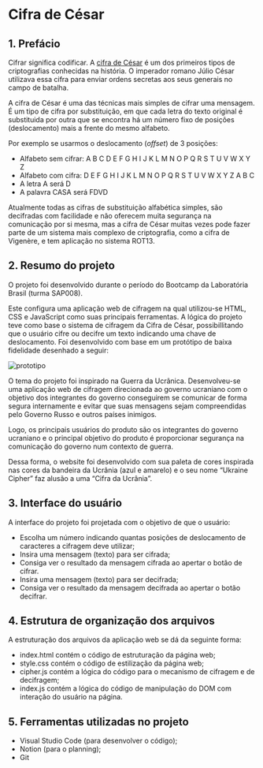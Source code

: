 # Cifra de César
## 1. Prefácio

Cifrar significa codificar. A [cifra de César](https://pt.wikipedia.org/wiki/Cifra_de_C%C3%A9sar) é um dos primeiros tipos de criptografias conhecidas na história. O imperador romano Júlio César utilizava essa cifra para enviar ordens secretas aos seus generais no campo de batalha.

A cifra de César é uma das técnicas mais simples de cifrar uma mensagem. É um tipo de cifra por substituição, em que cada letra do texto original é substituida por outra que se encontra há um número fixo de posições (deslocamento) mais a frente do mesmo alfabeto.

Por exemplo se usarmos o deslocamento (*offset*) de 3 posições:

- Alfabeto sem cifrar: A B C D E F G H I J K L M N O P Q R S T U V W X Y Z
- Alfabeto com cifra: D E F G H I J K L M N O P Q R S T U V W X Y Z A B C
- A letra A será D
- A palavra CASA será FDVD

Atualmente todas as cifras de substituição alfabética simples, são decifradas com facilidade e não oferecem muita segurança na comunicação por si mesma, mas a cifra de César muitas vezes pode fazer parte de um sistema mais complexo de criptografia, como a cifra de Vigenère, e tem aplicação no sistema ROT13.

## 2. Resumo do projeto

O projeto foi desenvolvido durante o período do Bootcamp da  Laboratória Brasil (turma SAP008). 

Este configura uma aplicação web de cifragem na qual utilizou-se HTML, CSS e JavaScript como suas principais ferramentas. A lógica do projeto teve como base o sistema de cifragem da Cifra de César, possibillitando que o usuário cifre ou decifre um texto indicando uma chave de deslocamento. Foi desenvolvido com base em um protótipo de baixa fidelidade desenhado a seguir:

![prototipo](https://uploaddeimagens.com.br/imagens/jlHAPe8)

O tema do projeto foi inspirado na Guerra da Ucrânica. Desenvolveu-se uma aplicação web de cifragem direcionada ao governo ucraniano com o objetivo dos integrantes do governo conseguirem se comunicar de forma segura internamente e evitar que suas mensagens sejam compreendidas pelo Governo Russo e outros países inimigos. 

Logo, os principais usuários do produto são os integrantes do governo ucraniano e o principal objetivo do produto é proporcionar segurança na comunicação do governo num contexto de guerra.

Dessa forma, o website foi desenvolvido com sua paleta de cores inspirada nas cores da bandeira da Ucrânia (azul e amarelo) e o seu nome “Ukraine Cipher” faz alusão a uma “Cifra da Ucrânia”. 

## 3. Interface do usuário

A interface do projeto foi projetada com o objetivo de que o usuário:

- Escolha um número indicando quantas posições de deslocamento de caracteres a cifragem deve utilizar;
- Insira uma mensagem (texto) para ser cifrada;
- Consiga ver o resultado da mensagem cifrada ao apertar o botão de cifrar.
- Insira uma mensagem (texto) para ser decifrada;
- Consiga ver o resultado da mensagem decifrada ao apertar o botão decifrar.

## 4. Estrutura de organização dos arquivos

A estruturação dos arquivos da aplicação web se dá da seguinte forma:

- index.html contém o código de estruturação da página web;
- style.css contém o código de estilização da página web;
- cipher.js contém a lógica do código para o mecanismo de cifragem e de decifragem;
- index.js contém a lógica do código de manipulação do DOM com interação do usuário na página.

## 5. Ferramentas utilizadas no projeto

- Visual Studio Code (para desenvolver o código);
- Notion (para o planning);
- Git

